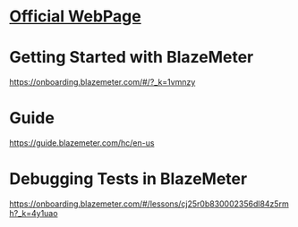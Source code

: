 
# [Official WebPage](https://www.blazemeter.com/)

# Getting Started with BlazeMeter

https://onboarding.blazemeter.com/#/?_k=1vmnzy

# Guide
https://guide.blazemeter.com/hc/en-us

# Debugging Tests in BlazeMeter

https://onboarding.blazemeter.com/#/lessons/cj25r0b830002356dl84z5rmh?_k=4y1uao


